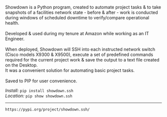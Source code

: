 Showdown is a Python program, created to automate project tasks & to take snapshots of a facilities network state - before & after - work is conducted during windows of scheduled downtime to verify/compare operational health.<br/><br/>
Developed & used during my tenure at Amazon while working as an IT Engineer.<br/><br/>
When deployed, Showdown will SSH into each instructed network switch (Cisco models X9300 & X9500), execute a set of predefined commands required for the current project work & save the output to a text file created on the Desktop.<br/>
It was a convenient solution for automating basic project tasks.<br/>
<br/>
Saved to PIP for user convenience.<br/>

*Install:*
```pip install showdown.ssh```<br/>
*Location:*
```pip show showdown.ssh```

___

```https://pypi.org/project/showdown.ssh/```
